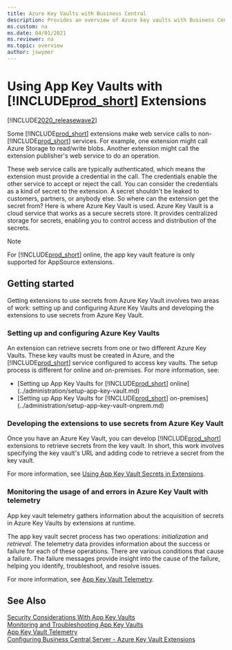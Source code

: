 ```yaml
---
title: Azure Key Vaults with Business Central
description: Provides an overview of Azure key vaults with Business Central extensions.
ms.custom: na
ms.date: 04/01/2021
ms.reviewer: na
ms.topic: overview
author: jswymer
---
```

# Using App Key Vaults with [!INCLUDE[prod_short](../developer/includes/prod_short.md)] Extensions

[!INCLUDE[2020_releasewave2](../includes/2020_releasewave2.md)]

Some [!INCLUDE[prod_short](../developer/includes/prod_short.md)] extensions make web service calls to non-[!INCLUDE[prod_short](../developer/includes/prod_short.md)] services. For example, one extension might call Azure Storage to read/write blobs. Another extension might call the extension publisher's web service to do an operation. 

These web service calls are typically authenticated, which means the extension must provide a credential in the call. The credentials enable the other service to accept or reject the call. You can consider the credentials as a kind of secret to the extension. A secret shouldn't be leaked to customers, partners, or anybody else. So where can the extension get the secret from? Here is where Azure Key Vault is used. Azure Key Vault is a cloud service that works as a secure secrets store. It provides centralized storage for secrets, enabling you to control access and distribution of the secrets.

> [!NOTE]
> For [!INCLUDE[prod_short](../developer/includes/prod_short.md)] online, the app key vault feature is only supported for AppSource extensions.

## Getting started

Getting extensions to use secrets from Azure Key Vault involves two areas of work: setting up and configuring Azure Key Vaults and developing the extensions to use secrets from Azure Key Vault.

### Setting up and configuring Azure Key Vaults

An extension can retrieve secrets from one or two different Azure Key Vaults. These key vaults must be created in Azure, and the [!INCLUDE[prod_short](../developer/includes/prod_short.md)] service configured to access key vaults. The setup process is different for online and on-premises. For more information, see:

- [Setting up App Key Vaults for [!INCLUDE[prod_short](../developer/includes/prod_short.md)] online](../administration/setup-app-key-vault.md)
- [Setting up App Key Vaults for [!INCLUDE[prod_short](../developer/includes/prod_short.md)] on-premises](../administration/setup-app-key-vault-onprem.md)

### Developing the extensions to use secrets from Azure Key Vault

Once you have an Azure Key Vault, you can develop [!INCLUDE[prod_short](../developer/includes/prod_short.md)] extensions to retrieve secrets from the key vault. In short, this work involves specifying the key vault's URL and adding code to retrieve a secret from the key vault.

For more information, see [Using App Key Vault Secrets in Extensions](../developer/devenv-app-key-vault.md).


### Monitoring the usage of and errors in Azure Key Vault with telemetry

App key vault telemetry gathers information about the acquisition of secrets in Azure Key Vaults by extensions at runtime. 

The app key vault secret process has two operations: *initialization* and *retrieval*. The telemetry data provides information about the success or failure for each of these operations. There are various conditions that cause a failure. The failure messages provide insight into the cause of the failure, helping you identify, troubleshoot, and resolve issues.

For more information, see [App Key Vault Telemetry](../administration/telemetry-extension-key-vault-trace.md).

## See Also  

[Security Considerations With App Key Vaults](../developer/devenv-app-key-vault.md#security)  
[Monitoring and Troubleshooting App Key Vaults](../developer/devenv-app-key-vault.md#troubleshooting)  
[App Key Vault Telemetry](../administration/telemetry-extension-key-vault-trace.md)  
[Configuring Business Central Server - Azure Key Vault Extensions](../administration/configure-server-instance.md#keyvault)  